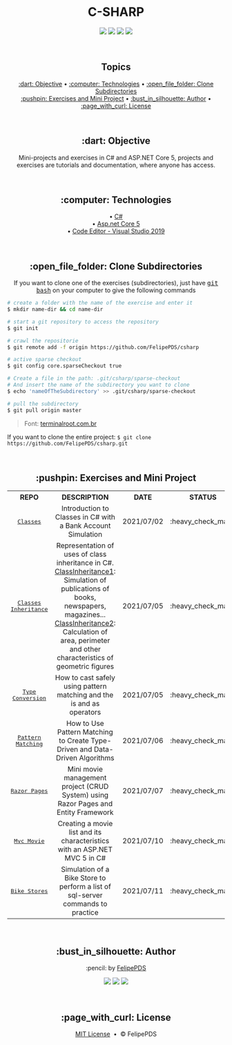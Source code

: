 # <h1 align="center">C-SHARP</h1>

<p align="center">
  <a href="https://github.com/FelipePDS/csharp/blob/main/LICENSE"><img src="https://img.shields.io/github/license/FelipePDS/csharp?style=for-the-badge"/></a> 
  <img src="https://img.shields.io/github/last-commit/FelipePDS/Java?style=for-the-badge"/>
  <img src="https://img.shields.io/static/v1?label=ASP.NET&message=v5&color=512BD4&style=for-the-badge"/> 
  <img src="https://img.shields.io/static/v1?label=Visual+Studio&message=community+2019&color=5C2D91&style=for-the-badge&logo=VisualStudio"/> 
</p>

<br>
<h2 align="center">Topics</h2>

<p align="center">
  <a href="#objective">:dart: Objective</a> &bull; 
  <a href="#technologies">:computer: Technologies</a> &bull; 
  <a href="#clone">:open_file_folder: Clone Subdirectories</a> <br>
  <a href="#exercises">:pushpin: Exercises and Mini Project</a> &bull; 
  <a href="#author">:bust_in_silhouette: Author</a> &bull; 
  <a href="#license">:page_with_curl: License</a>
</p>

<br>
<h2 id="objective" align="center">:dart: Objective</h2>

<p align="center">Mini-projects and exercises in C# and ASP.NET Core 5, projects and exercises are tutorials and documentation, where anyone has access.</p>

<br>
<h2 align="center" id="technologies">:computer: Technologies</h2>

<p align="center">
  &bull; <a href="https://dotnet.microsoft.com/learn/csharp">C#</a> <br>
  &bull; <a href="https://asp.net/">Asp.net Core 5</a> <br>
  &bull; <a href="https://visualstudio.microsoft.com/pt-br/downloads/">Code Editor - Visual Studio 2019</a>
</p>

<br>
<h2 align="center" id="clone">:open_file_folder: Clone Subdirectories</h2>

<p align="center">If you want to clone one of the exercises (subdirectories), just have <kbd><a href="https://git-scm.com/downloads">git bash</a></kbd> on your computer to give the following commands</p>

```bash
# create a folder with the name of the exercise and enter it
$ mkdir name-dir && cd name-dir

# start a git repository to access the repository
$ git init

# crawl the repositorie
$ git remote add -f origin https://github.com/FelipePDS/csharp

# active sparse checkout
$ git config core.sparseCheckout true

# Create a file in the path: .git/csharp/sparse-checkout
# And insert the name of the subdirectory you want to clone
$ echo 'nameOfTheSubdirectory' >> .git/csharp/sparse-checkout

# pull the subdirectory
$ git pull origin master
```
<blockquote>Font: <a href="https://terminalroot.com.br/2019/09/como-clonar-somente-um-subdiretorio-com-git-ou-svn.html">terminalroot.com.br</a></blockquote>

<p>If you want to clone the entire project: <code>$ git clone https://github.com/FelipePDS/csharp.git</code></p>

<br>
<h2 id="exercises" align="center">:pushpin: Exercises and Mini Project</h2>

<table align="center">
  <tr align="center">
    <th>REPO</th>
    <th>DESCRIPTION</th>
    <th>DATE</th>
    <th>STATUS</th>
  </tr>
  <tr align="center">
    <td><kbd><a href="https://github.com/FelipePDS/csharp/tree/main/Classes">Classes</a></kbd></td>
    <td>Introduction to Classes in C# with a Bank Account Simulation</td>
    <td>2021/07/02</td>
    <td>:heavy_check_mark:</td>
  </tr>
  <tr align="center">
    <td><kbd><a href="https://github.com/FelipePDS/csharp/tree/main/ClassInheritance">Classes Inheritance</a></kbd></td>
    <td>Representation of uses of class inheritance in C#. <br><a href="https://github.com/FelipePDS/csharp/tree/main/ClassInheritance/ClassInheritance">ClassInheritance1</a>: Simulation of publications of books, newspapers, magazines... <br><a href="https://github.com/FelipePDS/csharp/tree/main/ClassInheritance/ClassInheritance2">ClassInheritance2</a>: Calculation of area, perimeter and other characteristics of geometric figures</td>
    <td>2021/07/05</td>
    <td>:heavy_check_mark:</td>
  </tr>
  <tr align="center">
    <td><kbd><a href="https://github.com/FelipePDS/csharp/tree/main/TypeConversion">Type Conversion</a></kbd></td>
    <td>How to cast safely using pattern matching and the is and as operators</td>
    <td>2021/07/05</td>
    <td>:heavy_check_mark:</td>
  </tr>
  <tr align="center">
    <td><kbd><a href="https://github.com/FelipePDS/csharp/tree/main/PatternMatching">Pattern Matching</a></kbd></td>
    <td>How to Use Pattern Matching to Create Type-Driven and Data-Driven Algorithms</td>
    <td>2021/07/06</td>
    <td>:heavy_check_mark:</td>
  </tr>
  <tr align="center">
    <td><kbd><a href="https://github.com/FelipePDS/csharp/tree/main/RazorPagesMovie">Razor Pages</a></kbd></td>
    <td>Mini movie management project (CRUD System) using Razor Pages and Entity Framework</td>
    <td>2021/07/07</td>
    <td>:heavy_check_mark:</td>
  </tr>
  <tr align="center">
    <td><kbd><a href="https://github.com/FelipePDS/csharp/tree/main/MvcMovie">Mvc Movie</a></kbd></td>
    <td>Creating a movie list and its characteristics with an ASP.NET MVC 5 in C#</td>
    <td>2021/07/10</td>
    <td>:heavy_check_mark:</td>
  </tr>
  <tr align="center">
    <td><kbd><a href="https://github.com/FelipePDS/csharp/tree/main/BikeStores">Bike Stores</a></kbd></td>
    <td>Simulation of a Bike Store to perform a list of sql-server commands to practice</td>
    <td>2021/07/11</td>
    <td>:heavy_check_mark:</td>
  </tr>
</table>

<br>
<h2 align="center" id="author">:bust_in_silhouette: Author</h2>

<p align="center">:pencil: by <a href="https://felipepds.github.io//">FelipePDS</a></p>
<p align="center"><a href="https://www.linkedin.com/in/felipe-p-da-silva-a55b891ba/?lipi=urn%3Ali%3Apage%3Ad_flagship3_feed%3BiErPy3g7Q1KGOaD%2BsGw%2Fpg%3D%3D"><img src="https://img.shields.io/static/v1?label=+&message=Felipe+P.+Da+Silva&color=0A66C2&style=flat&logo=linkedin&logoColor=white"/></a> <a href="https://twitter.com/FelipePintoDaS1"><img src="https://img.shields.io/static/v1?label=+&message=@FelipePintoDaS1&color=1DA1F2&style=flat&logo=twitter&logoColor=white"/></a> <img src="https://img.shields.io/static/v1?label=+&message=felipepdasilva66@gmail.com&color=EA4335&style=flat&logo=gmail&logoColor=white"/></p>

<br>
<h2 align="center" id="license">:page_with_curl: License</h2>

<p align="center"><a href="https://github.com/FelipePDS/csharp/blob/main/LICENSE">MIT License</a> &nbsp;&bull;&nbsp; &copy; FelipePDS</p>
